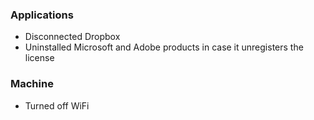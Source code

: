 ### Applications  
* Disconnected Dropbox  
* Uninstalled Microsoft and Adobe products in case it unregisters the license

### Machine  
* Turned off WiFi
